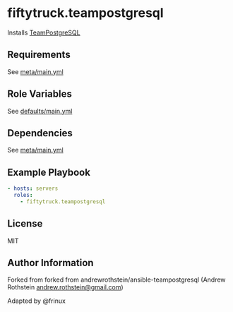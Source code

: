 fiftytruck.teampostgresql
=========

Installs [TeamPostgreSQL](http://www.teampostgresql.com/)

Requirements
------------

See [meta/main.yml](meta/main.yml)

Role Variables
--------------

See [defaults/main.yml](defaults/main.yml)

Dependencies
------------

See [meta/main.yml](meta/main.yml)

Example Playbook
----------------

```yml
- hosts: servers
  roles:
    - fiftytruck.teampostgresql
```

License
-------

MIT

Author Information
------------------

Forked from forked from andrewrothstein/ansible-teampostgresql
(Andrew Rothstein <andrew.rothstein@gmail.com>)

Adapted by @frinux